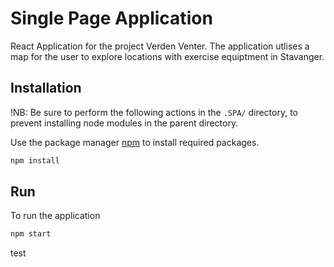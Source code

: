 # Single Page Application

React Application for the project Verden Venter.
The application utlises a map for the user to explore locations with exercise equiptment in Stavanger. 

## Installation
!NB: Be sure to perform the following actions in the `.SPA/` directory, to prevent installing node modules in the parent directory.


Use the package manager [npm](https://www.npmjs.com/) to install required packages.

```bash
npm install
```

## Run

To run the application
```bash
npm start
```

test
